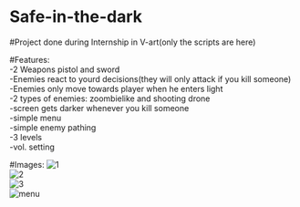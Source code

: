 # Safe-in-the-dark

#Project done during Internship in V-art(only the scripts  are here)

#Features:<br />
-2 Weapons pistol and sword<br />
-Enemies react to yourd decisions(they will only attack if you kill someone)<br />
-Enemies only move towards player when he enters light<br />
-2 types of enemies: zoombielike and shooting drone<br />
-screen gets darker whenever you kill someone<br />
-simple menu<br />
-simple enemy pathing<br />
-3 levels<br />
-vol. setting<br />

#Images:
![1](https://user-images.githubusercontent.com/60552476/173137685-e4416234-6993-45e0-9bbf-b67c23247cba.PNG) <br >
![2](https://user-images.githubusercontent.com/60552476/173137978-07f20748-ec1e-47a0-9898-af2b5f8ea7a2.PNG) <br >
![3](https://user-images.githubusercontent.com/60552476/173138070-46a7af52-47c2-4663-b2e2-701a7d6b4638.PNG) <br >
![menu](https://user-images.githubusercontent.com/60552476/173138173-e2b71644-1c2a-440f-b98c-dcd26d865f66.PNG) <br >

